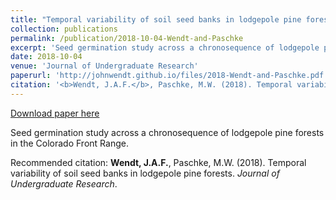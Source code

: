 ```yaml
---
title: "Temporal variability of soil seed banks in lodgepole pine forests"
collection: publications
permalink: /publication/2018-10-04-Wendt-and-Paschke
excerpt: 'Seed germination study across a chronosequence of lodgepole pine forests in the Colorado Front Range.'
date: 2018-10-04
venue: 'Journal of Undergraduate Research'
paperurl: 'http://johnwendt.github.io/files/2018-Wendt-and-Paschke.pdf'
citation: '<b>Wendt, J.A.F.</b>, Paschke, M.W. (2018). Temporal variability of soil seed banks in lodgepole pine forests. <i>Journal of Undergraduate Research</i>.'
---
```


<a href='http://johnwendt.github.io/files/2018-Wendt-and-Paschke.pdf'>Download paper here</a>

Seed germination study across a chronosequence of lodgepole pine forests in the Colorado Front Range.

Recommended citation: <b>Wendt, J.A.F.</b>, Paschke, M.W. (2018). Temporal variability of soil seed banks in lodgepole pine forests. <i>Journal of Undergraduate Research</i>.